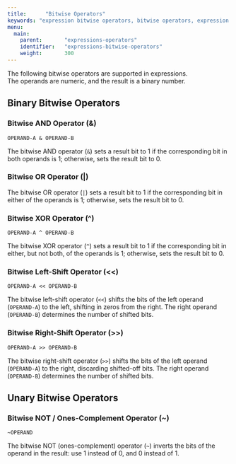 ```yaml
---
title:      "Bitwise Operators"
keywords: "expression bitwise operators, bitwise operators, expression operators, attribute variables, binary bitwise operators, binary operators, bitwise AND operator, & operator, bitwise OR operator, | operator, bitwise XOR operator, ^ operator, bitwise left-shift operator, << operator, bitwise righ-shift operator, >> operator, unary bitwise operators, unary operators, bitwise NOT operator, one-complement operator, ~ operator"
menu:
  main:
    parent:       "expressions-operators"
    identifier:   "expressions-bitwise-operators"
    weight:       300
---
```


The following bitwise operators are supported in expressions.<br/>
The operands are numeric, and the result is a binary number.

<!-- //////////////////////////////////////// -->
## Binary Bitwise Operators

<!-- ---------------------------------------- -->
### Bitwise AND Operator (&)

```
OPERAND-A & OPERAND-B
```

The bitwise AND operator (`&`) sets a result bit to 1 if the corresponding bit in both operands is 1; otherwise, sets the result bit to 0.

<!-- ---------------------------------------- -->
### Bitwise OR Operator (|)

The bitwise OR operator (`|`) sets a result bit to 1 if the corresponding bit in either of the operands is 1; otherwise, sets the result bit to 0.

<!-- ---------------------------------------- -->
### Bitwise XOR Operator (^)

```
OPERAND-A ^ OPERAND-B
```

The bitwise XOR operator (`^`) sets a result bit to 1 if the corresponding bit in either, but not both, of the operands is 1; otherwise, sets the result bit to 0.

<!-- ---------------------------------------- -->
### Bitwise Left-Shift Operator (<<)

```
OPERAND-A << OPERAND-B
```

The bitwise left-shift operator (`<<`) shifts the bits of the left operand (`OPERAND-A`) to the left, shifting in zeros from the right.
The right operand (`OPERAND-B`) determines the number of shifted bits.

<!-- ---------------------------------------- -->
### Bitwise Right-Shift Operator (>>)

```
OPERAND-A >> OPERAND-B
```

The bitwise right-shift operator (`>>`) shifts the bits of the left operand (`OPERAND-A`) to the right, discarding shifted-off bits.
The right operand (`OPERAND-B`) determines the number of shifted bits.

<!-- //////////////////////////////////////// -->
## Unary Bitwise Operators

<!-- ---------------------------------------- -->
### Bitwise NOT / Ones-Complement Operator (~)

```
~OPERAND
```

The bitwise NOT (ones-complement) operator (`~`) inverts the bits of the operand in the result: use 1 instead of 0, and 0 instead of 1.

